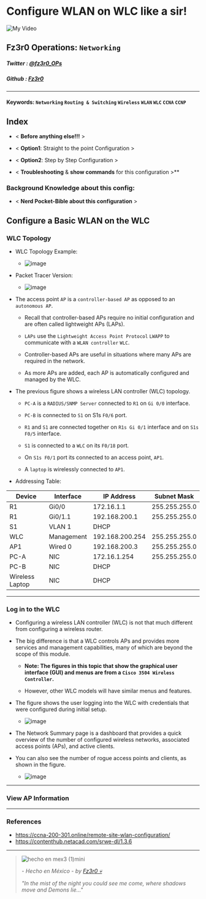 
# Configure WLAN on WLC like a sir!

![My Video](https://user-images.githubusercontent.com/94720207/165892585-b830998d-d7c5-43b4-a3ad-f71a07b9077e.gif)

## Fz3r0 Operations: `Networking`

##### Twitter  : [@fz3r0_OPs](https://twitter.com/Fz3r0_OPs) 
##### Github  : [Fz3r0](https://github.com/fz3r0) 

---

#### Keywords: `Networking` `Routing & Switching` `Wireless` `WLAN` `WLC` `CCNA` `CCNP` 
  
## Index

- < **Before anything else!!!** >

- < **Option1**: Straight to the point Configuration >

- < **Option2**: Step by Step Configuration >

- < **Troubleshooting** & **show commands** for this configuration >** 

### Background Knowledge about this config:

- < **Nerd Pocket-Bible about this configuration** >

## Configure a Basic WLAN on the WLC

### WLC Topology

- WLC Topology Example:

    - ![image](https://user-images.githubusercontent.com/94720207/172289758-97f2192c-7afb-4188-8044-cca299cdd233.png)
    
- Packet Tracer Version:

    - ![image](https://user-images.githubusercontent.com/94720207/172294423-4197db96-f8e6-4726-8af5-84929aa06005.png)
 
- The access point `AP` is a `controller-based AP` as opposed to an `autonomous AP`. 

    - Recall that controller-based APs require no initial configuration and are often called lightweight APs (LAPs). 
    
    - `LAPs` use the `Lightweight Access Point Protocol` `LWAPP` to communicate with a `WLAN controller` `WLC`. 
    
    - Controller-based APs are useful in situations where many APs are required in the network. 
    
    - As more APs are added, each AP is automatically configured and managed by the WLC.

- The previous figure shows a wireless LAN controller (WLC) topology. 

    - `PC-A` is a `RADIUS/SNMP Server` connected to `R1` on `Gi 0/0` interface. 

    - `PC-B` is connected to `S1` on S1s `F0/6` port. 
    
    - `R1` and `S1` are connected together on `R1s Gi 0/1` interface and on `S1s F0/5` interface. 
    
    - `S1` is connected to a `WLC` on its `F0/18` port. 
    
    - On `S1s F0/1` port its connected to an access point, `AP1`. 
    
    - A `laptop` is wirelessly connected to `AP1`.

- Addressing Table: 

| **Device**      | **Interface** | **IP Address**  | **Subnet Mask**  |
|-----------------|---------------|-----------------|------------------|
| R1              | Gi0/0         | 172.16.1.1      | 255.255.255.0    |
| R1              | Gi0/1.1       | 192.168.200.1   | 255.255.255.0    |
| S1              | VLAN 1        | DHCP            |                  |
| WLC             | Management    | 192.168.200.254 | 255.255.255.0    |
| AP1             | Wired 0       | 192.168.200.3   | 255.255.255.0    |
| PC-A            | NIC           | 172.16.1.254    | 255.255.255.0    |
| PC-B            | NIC           | DHCP            |                  |
| Wireless Laptop | NIC           | DHCP            |                  |

---

### Log in to the WLC

- Configuring a wireless LAN controller (WLC) is not that much different from configuring a wireless router. 

- The big difference is that a WLC controls APs and provides more services and management capabilities, many of which are beyond the scope of this module.

    - **Note: The figures in this topic that show the graphical user interface (GUI) and menus are from a `Cisco 3504 Wireless Controller`.** 

    - However, other WLC models will have similar menus and features.

- The figure shows the user logging into the WLC with credentials that were configured during initial setup.

    - ![image](https://user-images.githubusercontent.com/94720207/172291053-b8b24e5c-768e-4f23-be10-fd961225a03d.png)

- The Network Summary page is a dashboard that provides a quick overview of the number of configured wireless networks, associated access points (APs), and active clients. 

- You can also see the number of rogue access points and clients, as shown in the figure.

    - ![image](https://user-images.githubusercontent.com/94720207/172291328-54e4e5ce-2796-4a4b-b9a6-db3dfe7f648f.png)

--- 

### View AP Information



---

### References

- https://ccna-200-301.online/remote-site-wlan-configuration/
- https://contenthub.netacad.com/srwe-dl/1.3.6

---

> ![hecho en mex3 (1)mini](https://user-images.githubusercontent.com/94720207/163919294-2754caa3-c98c-4df3-b782-00703e4d3343.png)
>
> _- Hecho en México - by [Fz3r0 💀](https://github.com/Fz3r0/)_ 
>
> _"In the mist of the night you could see me come, where shadows move and Demons lie..."_ 
